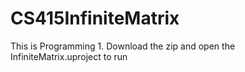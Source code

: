 # CS415InfiniteMatrix
This is Programming 1. 
Download the zip and open the InfiniteMatrix.uproject to run
